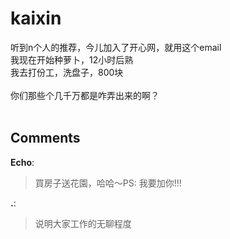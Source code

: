 # kaixin

<div id="msgcns!9884D0A402622CB2!4448" class="bvMsg"> 听到n个人的推荐，今儿加入了开心网，就用这个email<br />我现在开始种萝卜，12小时后熟<br />我去打份工，洗盘子，800块<br /><br />你们那些个几千万都是咋弄出来的啊？<br /><br /></div>

## Comments

**Echo**:
> 買房子送花園，哈哈～PS: 我要加你!!!

**.**:
> 说明大家工作的无聊程度

